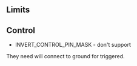 ## Limits

## Control

- INVERT_CONTROL_PIN_MASK - don't support

They need will connect to ground for triggered.